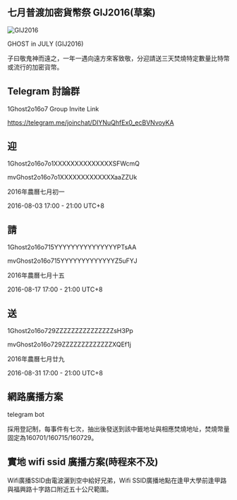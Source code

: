 ## 七月普渡加密貨幣祭 GIJ2016(草案)

![GIJ2016](http://y12ji.com/p/gij2016/GhostInJuly2016.png)

GHOST in JULY (GIJ2016)

子曰敬鬼神而遠之，一年一遇向遠方來客致敬，分迎請送三天焚燒特定數量比特幣或流行的加密貨幣。

## Telegram 討論群

1Ghost2o16o7 Group Invite Link

https://telegram.me/joinchat/DIYNuQhfEx0_ecBVNvoyKA


## 迎

1Ghost2o16o7o1XXXXXXXXXXXXXXSFWcmQ

mvGhost2o16o7o1XXXXXXXXXXXXXaaZZUk

2016年農曆七月初一

2016-08-03 17:00 - 21:00 UTC+8

## 請

1Ghost2o16o715YYYYYYYYYYYYYYYPTsAA

mvGhost2o16o715YYYYYYYYYYYYYZ5uFYJ

2016年農曆七月十五

2016-08-17 17:00 - 21:00 UTC+8

## 送

1Ghost2o16o729ZZZZZZZZZZZZZZZsH3Pp

mvGhost2o16o729ZZZZZZZZZZZZZXQEf1j

2016年農曆七月廿九

2016-08-31 17:00 - 21:00 UTC+8

## 網路廣播方案

telegram bot

採用登記制，每事件有七次，抽出後發送到該中籤地址與相應焚燒地址，焚燒幣量固定為160701/160715/160729。

## 實地 wifi ssid 廣播方案(時程來不及)

Wifi廣播SSID由電波灑到空中給好兄弟，Wifi SSID廣播地點在逢甲大學前逢甲路與福興路十字路口附近五十公尺範圍。
